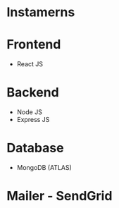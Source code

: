 # Instamerns

# Frontend 
  - React JS

# Backend 
  - Node JS
  - Express JS
  
# Database
  - MongoDB (ATLAS)
 
# Mailer - SendGrid
